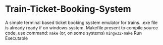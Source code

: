 # Train-Ticket-Booking-System
A simple terminal based ticket booking system emulator for trains.
.exe file is already ready if on windows system.
Makefile present to compile source code, use command:
  `make`
  (or, on some systems)
  `mingw32-make`
Run Executable
